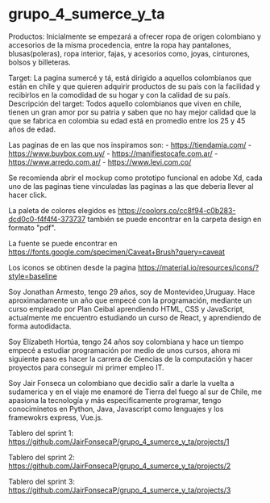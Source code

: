 # grupo_4_sumerce_y_ta

Productos: Inicialmente se empezará a ofrecer ropa de origen colombiano y accesorios de la misma procedencia, entre la ropa hay pantalones, blusas(poleras), ropa interior, fajas, y acesorios como, joyas, cinturones, bolsos y billeteras.

Target: La pagina sumercé y tá, está dirigido a aquellos colombianos que están en chile y que quieren adquirir productos de su país con la facilidad y recibirlos en la comodidad de su hogar y con la calidad de su país.
Descripción del target: Todos aquello colombianos que viven en chile, tienen un gran amor por su patria y saben que no hay mejor calidad que la que se fabrica en colombia su edad está en promedio entre los 25 y 45 años de edad.

Las paginas de en las que nos inspiramos son: - https://tiendamia.com/ - https://www.buybox.com.uy/ - https://manifiestocafe.com.ar/ - https://www.arredo.com.ar/ - https://www.levi.com.co/

Se recomienda abrir el mockup como prototipo funcional en adobe Xd, cada uno de las paginas tiene vinculadas las paginas a las que deberia llever al hacer click.

La paleta de colores elegidos es https://coolors.co/cc8f94-c0b283-dcd0c0-f4f4f4-373737 también se puede encontrar en la carpeta design en formato "pdf".

La fuente se puede encontrar en https://fonts.google.com/specimen/Caveat+Brush?query=caveat

Los iconos se obtinen desde la pagina https://material.io/resources/icons/?style=baseline

Soy Jonathan Armesto, tengo 29 años, soy de Montevideo,Uruguay. Hace aproximadamente un año que empecé con la programación, mediante un curso empleado por Plan Ceibal
aprendiendo HTML, CSS y JavaScript, actualmente me encuentro estudiando un curso de React, y aprendiendo de forma autodidacta.

Soy Elízabeth Hortúa, tengo 24 años soy colombiana y hace un tiempo empecé a estudiar programación por medio de unos cursos, ahora mi siguiente paso es hacer la carrera de Ciencias de la computación y hacer proyectos para conseguir mi primer empleo IT.

Soy Jair Fonseca un colombiano que decidio salir a darle la vuelta a sudamerica y en el viaje me enamoré de Tierra del fuego al sur de Chile, me apasiona la tecnología y más especificamente programar, tengo conociminetos en Python, Java, Javascript como lenguajes y los framewokrs express, Vue.js.


Tablero del sprint 1: https://github.com/JairFonsecaP/grupo_4_sumerce_y_ta/projects/1

Tablero del sprint 2: https://github.com/JairFonsecaP/grupo_4_sumerce_y_ta/projects/2

Tablero del sprint 3: https://github.com/JairFonsecaP/grupo_4_sumerce_y_ta/projects/3
